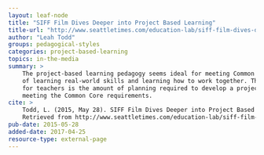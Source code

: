```yaml
---
layout: leaf-node
title: "SIFF Film Dives Deeper into Project Based Learning"
title-url: "http://www.seattletimes.com/education-lab/siff-film-dives-deep-into-project-based-learning/"
author: "Leah Todd"
groups: pedagogical-styles
categories: project-based-learning
topics: in-the-media
summary: >
    The project-based learning pedagogy seems ideal for meeting Common Core requirements
    of learning real-world skills and learning how to work together. The main problem
    for teachers is the amount of planning required to develop a project capable of
    meeting the Common Core requirements.
cite: >
    Todd, L. (2015, May 28). SIFF Film Dives Deeper into Project Based Learning. Seattle Times.
    Retrieved from http://www.seattletimes.com/education-lab/siff-film-dives-deep-into-project-based-learning/
pub-date: 2015-05-28
added-date: 2017-04-25
resource-type: external-page
---
```


